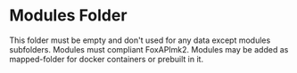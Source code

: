 # Modules Folder
This folder must be empty and don't used for any data except modules subfolders.
Modules must compliant FoxAPImk2.
Modules may be added as mapped-folder for docker containers or prebuilt in it.